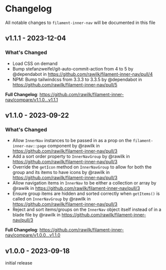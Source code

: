 # Changelog

All notable changes to `filament-inner-nav` will be documented in this file

## v1.1.1 - 2023-12-04

### What's Changed

* Load CSS on demand
* Bump stefanzweifel/git-auto-commit-action from 4 to 5 by @dependabot in https://github.com/rawilk/filament-inner-nav/pull/4
* NPM: Bump tailwindcss from 3.3.3 to 3.3.5 by @dependabot in https://github.com/rawilk/filament-inner-nav/pull/5

**Full Changelog**: https://github.com/rawilk/filament-inner-nav/compare/v1.1.0...v1.1.1

## v1.1.0 - 2023-09-22

### What's Changed

- Allow `InnerNav` instances to be passed in as a prop on the `filament-inner-nav::page` component by @rawilk in https://github.com/rawilk/filament-inner-nav/pull/3
- Add a sort order property to `InnerNavGroup` by @rawilk in https://github.com/rawilk/filament-inner-nav/pull/3
- Override the `getIcon` method on `InnerNavGroup` to allow for both the group and its items to have icons by @rawilk in https://github.com/rawilk/filament-inner-nav/pull/3
- Allow navigation items in `InnerNav` to be either a collection or array by @rawilk in https://github.com/rawilk/filament-inner-nav/pull/3
- Ensure group items are hidden and sorted correctly when `getItems()` is called on `InnerNavGroup` by @rawilk in https://github.com/rawilk/filament-inner-nav/pull/3
- Reject and sort items/groups on the `InnerNav` object itself instead of in a blade file by @rawilk in https://github.com/rawilk/filament-inner-nav/pull/3

**Full Changelog**: https://github.com/rawilk/filament-inner-nav/compare/v1.0.0...v1.1.0

## v1.0.0 - 2023-09-18

initial release
